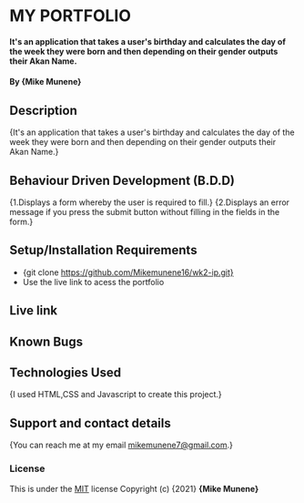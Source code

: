 # MY PORTFOLIO
#### It's an application that takes a user's birthday and calculates the day of the week they were born and then depending on their gender outputs their Akan Name. 
#### By **{Mike Munene}**
## Description
{It's an application that takes a user's birthday and calculates the day of the week they were born and then depending on their gender outputs their Akan Name.}
## Behaviour Driven Development (B.D.D)
{1.Displays a form whereby the user is required to fill.}
{2.Displays an error message if you press the submit button without filling in the fields in the form.}

## Setup/Installation Requirements
* {git clone https://github.com/Mikemunene16/wk2-ip.git}
* Use the live link to acess the portfolio
## Live link
## Known Bugs
## Technologies Used
{I used HTML,CSS and Javascript to create this project.}
## Support and contact details
{You can reach me at my email mikemunene7@gmail.com.}
### License
This is under the [MIT](LICENSE) license
Copyright (c) {2021} **{Mike Munene}**